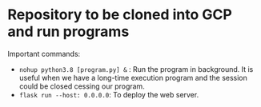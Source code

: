 # Repository to be cloned into GCP and run programs

Important commands: 
- `nohup python3.8 [program.py] &` : Run the program in background. It is useful when we have a long-time execution program and the session could be closed cessing our program.
- `flask run --host: 0.0.0.0`: To deploy the web server.